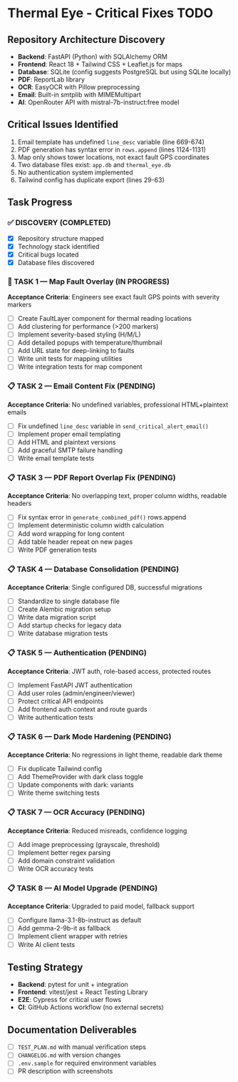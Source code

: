 # Thermal Eye - Critical Fixes TODO

## Repository Architecture Discovery
- **Backend**: FastAPI (Python) with SQLAlchemy ORM
- **Frontend**: React 18 + Tailwind CSS + Leaflet.js for maps
- **Database**: SQLite (config suggests PostgreSQL but using SQLite locally)
- **PDF**: ReportLab library
- **OCR**: EasyOCR with Pillow preprocessing  
- **Email**: Built-in smtplib with MIMEMultipart
- **AI**: OpenRouter API with mistral-7b-instruct:free model

## Critical Issues Identified
1. Email template has undefined `line_desc` variable (line 669-674)
2. PDF generation has syntax error in `rows.append` (lines 1124-1131)
3. Map only shows tower locations, not exact fault GPS coordinates
4. Two database files exist: `app.db` and `thermal_eye.db`
5. No authentication system implemented
6. Tailwind config has duplicate export (lines 29-63)

## Task Progress

### ✅ DISCOVERY (COMPLETED)
- [x] Repository structure mapped
- [x] Technology stack identified
- [x] Critical bugs located
- [x] Database files discovered

### 🚧 TASK 1 — Map Fault Overlay (IN PROGRESS)
**Acceptance Criteria**: Engineers see exact fault GPS points with severity markers
- [ ] Create FaultLayer component for thermal reading locations
- [ ] Add clustering for performance (>200 markers)
- [ ] Implement severity-based styling (H/M/L)
- [ ] Add detailed popups with temperature/thumbnail
- [ ] Add URL state for deep-linking to faults
- [ ] Write unit tests for mapping utilities
- [ ] Write integration tests for map component

### 📋 TASK 2 — Email Content Fix (PENDING)
**Acceptance Criteria**: No undefined variables, professional HTML+plaintext emails
- [ ] Fix undefined `line_desc` variable in `send_critical_alert_email()`
- [ ] Implement proper email templating
- [ ] Add HTML and plaintext versions
- [ ] Add graceful SMTP failure handling
- [ ] Write email template tests

### 📋 TASK 3 — PDF Report Overlap Fix (PENDING)
**Acceptance Criteria**: No overlapping text, proper column widths, readable headers
- [ ] Fix syntax error in `generate_combined_pdf()` rows.append
- [ ] Implement deterministic column width calculation
- [ ] Add word wrapping for long content
- [ ] Add table header repeat on new pages
- [ ] Write PDF generation tests

### 📋 TASK 4 — Database Consolidation (PENDING)
**Acceptance Criteria**: Single configured DB, successful migrations
- [ ] Standardize to single database file
- [ ] Create Alembic migration setup
- [ ] Write data migration script
- [ ] Add startup checks for legacy data
- [ ] Write database migration tests

### 📋 TASK 5 — Authentication (PENDING)
**Acceptance Criteria**: JWT auth, role-based access, protected routes
- [ ] Implement FastAPI JWT authentication
- [ ] Add user roles (admin/engineer/viewer)
- [ ] Protect critical API endpoints
- [ ] Add frontend auth context and route guards
- [ ] Write authentication tests

### 📋 TASK 6 — Dark Mode Hardening (PENDING)
**Acceptance Criteria**: No regressions in light theme, readable dark theme
- [ ] Fix duplicate Tailwind config
- [ ] Add ThemeProvider with dark class toggle
- [ ] Update components with dark: variants
- [ ] Write theme switching tests

### 📋 TASK 7 — OCR Accuracy (PENDING)
**Acceptance Criteria**: Reduced misreads, confidence logging
- [ ] Add image preprocessing (grayscale, threshold)
- [ ] Implement better regex parsing
- [ ] Add domain constraint validation
- [ ] Write OCR accuracy tests

### 📋 TASK 8 — AI Model Upgrade (PENDING)
**Acceptance Criteria**: Upgraded to paid model, fallback support
- [ ] Configure llama-3.1-8b-instruct as default
- [ ] Add gemma-2-9b-it as fallback
- [ ] Implement client wrapper with retries
- [ ] Write AI client tests

## Testing Strategy
- **Backend**: pytest for unit + integration
- **Frontend**: vitest/jest + React Testing Library 
- **E2E**: Cypress for critical user flows
- **CI**: GitHub Actions workflow (no external secrets)

## Documentation Deliverables
- [ ] `TEST_PLAN.md` with manual verification steps
- [ ] `CHANGELOG.md` with version changes
- [ ] `.env.sample` for required environment variables
- [ ] PR description with screenshots
